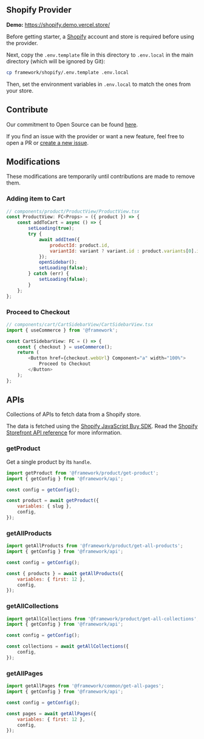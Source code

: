 ## Shopify Provider

**Demo:** https://shopify.demo.vercel.store/

Before getting starter, a [Shopify](https://www.shopify.com/) account and store is required before using the provider.

Next, copy the `.env.template` file in this directory to `.env.local` in the main directory (which will be ignored by Git):

```bash
cp framework/shopify/.env.template .env.local
```

Then, set the environment variables in `.env.local` to match the ones from your store.

## Contribute

Our commitment to Open Source can be found [here](https://vercel.com/oss).

If you find an issue with the provider or want a new feature, feel free to open a PR or [create a new issue](https://github.com/vercel/commerce/issues).

## Modifications

These modifications are temporarily until contributions are made to remove them.

### Adding item to Cart

```js
// components/product/ProductView/ProductView.tsx
const ProductView: FC<Props> = ({ product }) => {
    const addToCart = async () => {
        setLoading(true);
        try {
            await addItem({
                productId: product.id,
                variantId: variant ? variant.id : product.variants[0].id,
            });
            openSidebar();
            setLoading(false);
        } catch (err) {
            setLoading(false);
        }
    };
};
```

### Proceed to Checkout

```js
// components/cart/CartSidebarView/CartSidebarView.tsx
import { useCommerce } from '@framework';

const CartSidebarView: FC = () => {
    const { checkout } = useCommerce();
    return (
        <Button href={checkout.webUrl} Component="a" width="100%">
            Proceed to Checkout
        </Button>
    );
};
```

## APIs

Collections of APIs to fetch data from a Shopify store.

The data is fetched using the [Shopify JavaScript Buy SDK](https://github.com/Shopify/js-buy-sdk#readme). Read the [Shopify Storefront API reference](https://shopify.dev/docs/storefront-api/reference) for more information.

### getProduct

Get a single product by its `handle`.

```js
import getProduct from '@framework/product/get-product';
import { getConfig } from '@framework/api';

const config = getConfig();

const product = await getProduct({
    variables: { slug },
    config,
});
```

### getAllProducts

```js
import getAllProducts from '@framework/product/get-all-products';
import { getConfig } from '@framework/api';

const config = getConfig();

const { products } = await getAllProducts({
    variables: { first: 12 },
    config,
});
```

### getAllCollections

```js
import getAllCollections from '@framework/product/get-all-collections';
import { getConfig } from '@framework/api';

const config = getConfig();

const collections = await getAllCollections({
    config,
});
```

### getAllPages

```js
import getAllPages from '@framework/common/get-all-pages';
import { getConfig } from '@framework/api';

const config = getConfig();

const pages = await getAllPages({
    variables: { first: 12 },
    config,
});
```
